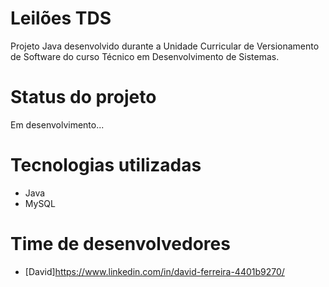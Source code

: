 # Leilões TDS
Projeto Java desenvolvido durante a Unidade Curricular de Versionamento de Software do curso Técnico em Desenvolvimento de Sistemas.

# Status do projeto
Em desenvolvimento...

# Tecnologias utilizadas
- Java  
- MySQL

# Time de desenvolvedores
- [David]https://www.linkedin.com/in/david-ferreira-4401b9270/
